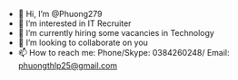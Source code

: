 - 👋 Hi, I’m @Phuong279
- 👀 I’m interested in IT Recruiter
- 🌱 I’m currently hiring some vacancies in Technology
- 💞️ I’m looking to collaborate on you
- 📫 How to reach me: Phone/Skype: 0384260248/ Email: phuongthlp25@gmail.com

<!---
Phuong279/Phuong279 is a ✨ special ✨ repository because its `README.md` (this file) appears on your GitHub profile.
You can click the Preview link to take a look at your changes.
--->
